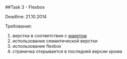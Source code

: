 ##Task 3 - Flexbox

Deadline: 21.10.2014

Требования:

1. верстка в соответствии с [макетом](http://rolling-scopes.github.io/front-end-course/tasks/task3.png)
2. использование семантической верстки
3. использование flexbox
4. страничка открывается в последней версии хрома